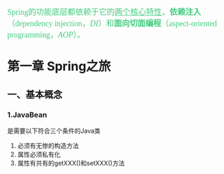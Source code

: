 <font face="微软雅黑" color="#43CD80" size="4px" > 	Spring的功能底层都依赖于它的<u>两个核心特性</u>，**依赖注入**（dependency injection，*DI*）和**面向切面编程**（aspect-oriented programming，*AOP*）。</font>

# 第一章 Spring之旅

## 一、基本概念

### 1.JavaBean
是需要以下符合三个条件的Java类

1. 必须有无惨的构造方法
2. 属性必须私有化
3. 属性有共有的getXXX()和setXXX()方法

